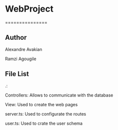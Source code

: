 # WebProject
===============

Author
-------------
Alexandre Avakian

Ramzi Agougile

File List
-----------
.:

Controllers: Allows to communicate with the database

View: Used to create the web pages

server.ts: Used to configurate the routes

user.ts: Used to crate the user schema